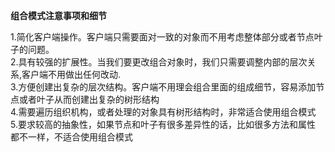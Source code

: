 **组合模式注意事项和细节**<br/>

1.简化客户端操作。客户端只需要面对一致的对象而不用考虑整体部分或者节点叶子的问题。<br/>
2.具有较强的扩展性。当我们要更改组合对象时，我们只需要调整内部的层次关系,客户端不用做出任何改动.<br/>
3.方便创建出复杂的层次结构。客户端不用理会组合里面的组成细节，容易添加节点或者叶子从而创建出复杂的树形结构<br/>
4.需要遍历组织机构，或者处理的对象具有树形结构时，非常适合使用组合模式<br/>
5.要求较高的抽象性，如果节点和叶子有很多差异性的话，比如很多方法和属性<br/>
都不一样，不适合使用组合模式
